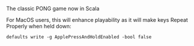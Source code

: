 The classic PONG game now in Scala

For MacOS users, this will enhance playability as it will make keys Repeat Properly when held down:

`defaults write -g ApplePressAndHoldEnabled -bool false`